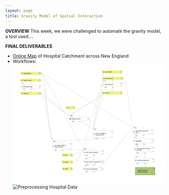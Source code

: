 ```yaml
---
layout: page
title: Gravity Model of Spatial Interaction
---
```

**OVERVIEW**
This week, we were challenged to automate the gravity model, a tool used....

**FINAL DELIVERABLES**
* [Online Map](maps/index.html) of Hospital Catchment across New England
* Workflows:
![Gravity Model Image](images/gravitymodel.png)
![Preprocessing Hospital Data]()

